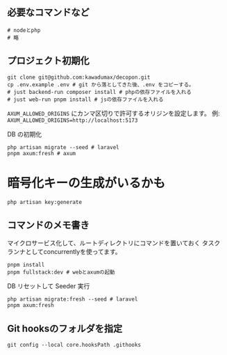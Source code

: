 ## 必要なコマンドなど

```shell
# nodeとphp
# 略
```

## プロジェクト初期化

```shell
git clone git@github.com:kawadumax/decopon.git
cp .env.example .env # git から落としてきた後、.env をコピーする。
# just backend-run composer install # phpの依存ファイルを入れる
# just web-run pnpm install # jsの依存ファイルを入れる
```

`AXUM_ALLOWED_ORIGINS` にカンマ区切りで許可するオリジンを設定します。
例: `AXUM_ALLOWED_ORIGINS=http://localhost:5173`

DB の初期化

```shell
php artisan migrate --seed # laravel
pnpm axum:fresh # axum
```

# 暗号化キーの生成がいるかも

```shell
php artisan key:generate
```

## コマンドのメモ書き
マイクロサービス化して、ルートディレクトリにコマンドを置いておく
タスクランナとしてconcurrentlyを使ってます。

```shell
pnpm install
pnpm fullstack:dev # webとaxumの起動
```

DB リセットして Seeder 実行

```
php artisan migrate:fresh --seed # laravel
pnpm axum:fresh
```

## Git hooksのフォルダを指定
```
git config --local core.hooksPath .githooks
```